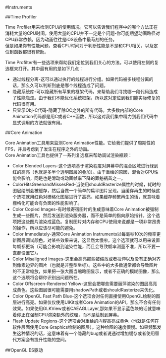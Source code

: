 #Instruments

##Time Profiler

Time Profiler用来检测CPU的使用情况。它可以告诉我们程序中的哪个方法正在消耗大量的CPU时间。使用大量的CPU并不一定是个问题-你可能期望动画路径对CPU非常依赖，因为动画往往是iOS设备中最苛刻的任务。  
但是如果你有性能问题，查看CPU时间对于判断性能是不是和CPU相关，以及定位到函数都很有帮助。

Time Profilter有一些选项来帮助我们定位到我们关心的方法。可以使用左侧的复选框来打开。其中最有用的是如下几点：
  - 通过线程分离-这可以通过执行的线程进行分组。如果代码被多线程分离的话，那么久可以判断到底是哪个线程造成了问题。
  - 隐藏系统库-可以隐藏所有苹果的框架代码，来帮助我们寻找哪一段代码造成了性能瓶颈。由于我们不能优化系统框架，所以这对定位到我们能实际修复的代码很有用。
  - 只显示Obj-C代码-隐藏了除OC之外的所有代码。大多数内部的Core Animation代码都是用C或者C++函数，所以这对我们集中精力到我们代码中显式调用的方法就很有用。

##Core Animation

Core Animation工具用来监测Core Animation性能。它给我们提供了周期性的FPS，并且考虑到了发生在程序之外的动画。  
Core Animation工具也提供了一系列复选框来帮助调试渲染瓶颈：
  - Color Blended Layers-这个选项基于渲染程度对屏幕中的混合区域进行绿到红的高亮（也就是多半个透明图层的叠加）。由于重绘的原因，混合对GPU性能会影响，同是也是滑动或动画帧率下降的罪魁祸首之一。
  - ColorHitsGreenandMissesRed-当使用shouldRasterize属性的时候，耗时的图层绘制会被缓存，然后当做一个简单的扁平图片呈现。当缓存再生的时候这个选项就用红色对栅格化图层进行了高亮。如果缓存频繁再生的话，就意味着栅格化可能会有负面的性能影响了。
  - Color Copied Images-有时候寄宿图片的生成意味着Core Animation被强制生成一些图片，然后发送到渲染服务器，而不是简单的指向原始指针。这个选项把这些图片渲染成蓝色。复制图片对内存和CPU使用来说都是一项非常昂贵的操作，所以应该尽可能的避免。
  - Color Immediately-通常Core Animation Instruments以每毫秒10次的频率更新图层调试颜色。对某些效果来说，这显然太慢啦。这个选项就可以用来设置每帧都更新（可能会影响到渲染性能，而且会导致帧率测量不准，所以不要一直都设置它）。
  - Color Misaligned Images-这里会高亮那些被缩放或者拉伸以及没有正确对齐到像素边界的图片（也就是非整型坐标）。这些中的大多数通常都会导致图片的不正常缩放，如果把一张大图当缩略图显示，或者不正确的模糊图像，那么这个选项将会帮你识别出问题所在。
  - Color Offscreen-Rendered Yellow-这里会把哪些需要丽萍渲染的图层高亮成黄色。这些图层很可能需要用shadowPath或者shouldRasterize来优化。
  - Color OpenGL Fast Path Blue-这个选项会对任何直接使用OpenGL绘制的图层进行高亮。如果仅仅使用UIKit或者Core Animation的API，那么不会有任何效果。如果使用GLKView或者CAEAGLLayer,那如果不显示蓝色块的话就意味着你正在强制CPU渲染额外的纹理，而不是绘制到屏幕。
  - Flash Update Regions-这个选项会对重绘的内容高亮成黄色（也就是任何在软件层面使用Core Graphics绘制的图层）。这种绘图的速度很慢。如果频繁发生这种情况的话，这意味着有一个隐藏的bug或者说通过增加缓存或者使用替代方案会有提升性能的空间。

##OpenGL ES驱动


